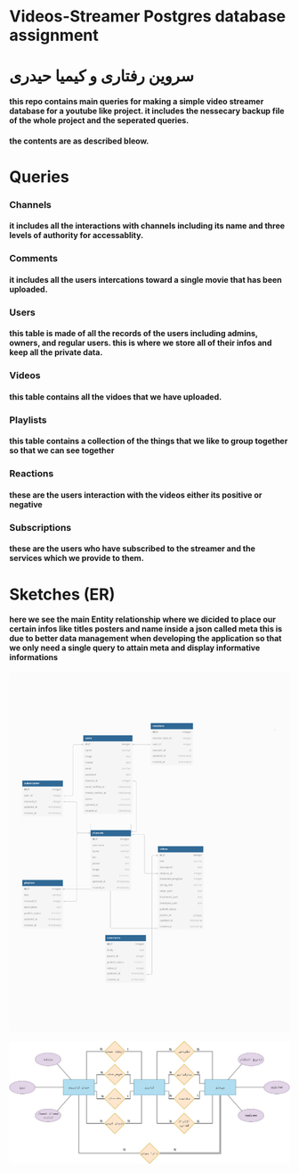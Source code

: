 # Videos-Streamer Postgres database assignment

# سروین رفتاری و کیمیا حیدری

#### this repo contains main queries for making a simple video streamer database for a youtube like project. it includes the nessecary backup file of the whole project and the seperated queries.

#### the contents are as described bleow.

# Queries

### Channels

####  it includes all the interactions with channels including its name and three levels of authority for accessablity.

### Comments

#### it includes all the users intercations toward a single movie that has been uploaded.

### Users

#### this table is made of all the records of the users including admins, owners, and regular users. this is where we store all of their infos and keep all the private data.

### Videos

#### this table contains all the vidoes that we have uploaded.

### Playlists

#### this table contains a collection of the things that we like to group together so that we can see together

### Reactions 

#### these are the users interaction with the videos either its positive or negative

### Subscriptions

#### these are the users who have subscribed to the streamer and the services which we provide to them.


# Sketches (ER)

#### here we see the main Entity relationship where we dicided to place our certain infos like titles posters and name inside a json called meta this is due to better data management when developing the application so that we only need a single query to attain meta and display informative informations

![Alt text](Sketches/er.jpg)

![Alt text](Sketches/er2.jpg)

